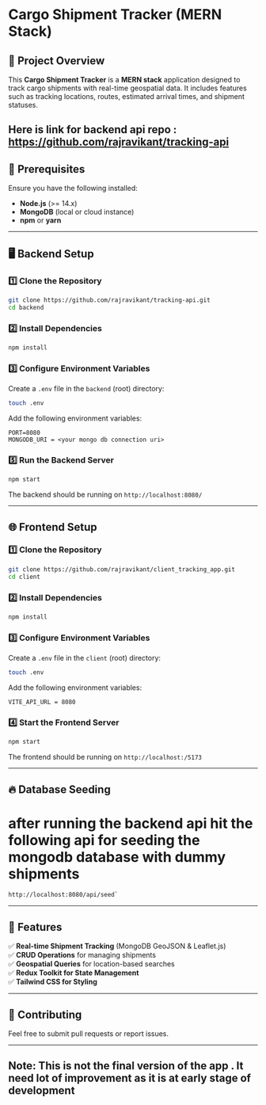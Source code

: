 # Cargo Shipment Tracker (MERN Stack)

## 🚀 Project Overview
This **Cargo Shipment Tracker** is a **MERN stack** application designed to track cargo shipments with real-time geospatial data. It includes features such as tracking locations, routes, estimated arrival times, and shipment statuses.

Here is link for backend api repo : https://github.com/rajravikant/tracking-api
---

## 📌 Prerequisites
Ensure you have the following installed:
- **Node.js** (>= 14.x)
- **MongoDB** (local or cloud instance)
- **npm** or **yarn**

---

## 🖥 Backend Setup

### **1️⃣ Clone the Repository**
```sh
git clone https://github.com/rajravikant/tracking-api.git
cd backend
```

### **2️⃣ Install Dependencies**
```sh
npm install
```

### **3️⃣ Configure Environment Variables**
Create a `.env` file in the `backend` (root) directory:
```sh
touch .env
```
Add the following environment variables:
```
PORT=8080
MONGODB_URI = <your mongo db connection uri>
```

### **5️⃣ Run the Backend Server**
```sh
npm start
```
The backend should be running on `http://localhost:8080/`

---

## 🌐 Frontend Setup

### **1️⃣ Clone the Repository**
```sh
git clone https://github.com/rajravikant/client_tracking_app.git
cd client
```

### **2️⃣ Install Dependencies**
```sh
npm install
```

### **3️⃣ Configure Environment Variables**
Create a `.env` file in the `client` (root) directory:
```sh
touch .env
```
Add the following environment variables:
```
VITE_API_URL = 8080
```

### **4️⃣ Start the Frontend Server**
```sh
npm start
```
The frontend should be running on `http://localhost:/5173`

---

## 🔥 Database Seeding
# after running the backend api hit the following api for seeding the mongodb database with dummy shipments
```sh
http://localhost:8080/api/seed`
```

---

## 🚀 Features
✅ **Real-time Shipment Tracking** (MongoDB GeoJSON & Leaflet.js)  
✅ **CRUD Operations** for managing shipments  
✅ **Geospatial Queries** for location-based searches  
✅ **Redux Toolkit for State Management**  
✅ **Tailwind CSS for Styling**  

---

## 🤝 Contributing
Feel free to submit pull requests or report issues.

---

## Note: This is not the final version of the app . It need lot of improvement as it is at early stage of development 
